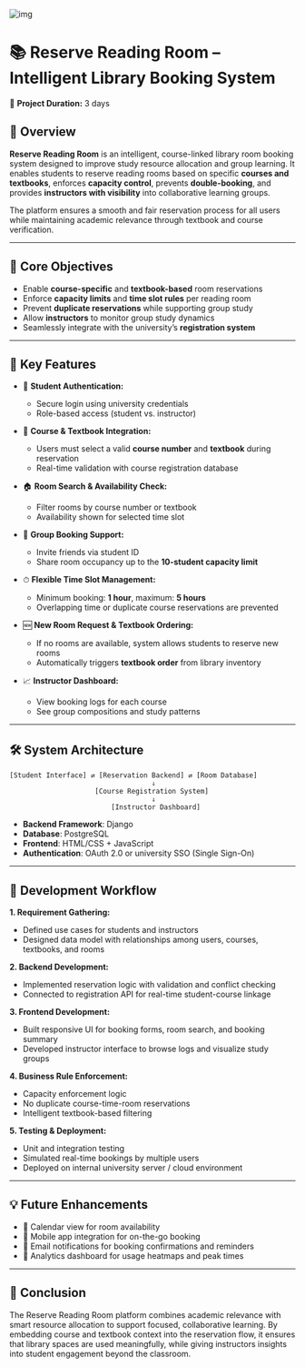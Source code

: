 
![img](https://github.com/Chin-Sun/Reserve-Reading-Room/blob/06a5d20b9cf0bcaec45f7e48582f4e3f66658298/Demo/IMG_8038.GIF)

# 📚 Reserve Reading Room – Intelligent Library Booking System

📅 **Project Duration:** 3 days  

## 📌 Overview

**Reserve Reading Room** is an intelligent, course-linked library room booking system designed to improve study resource allocation and group learning. It enables students to reserve reading rooms based on specific **courses and textbooks**, enforces **capacity control**, prevents **double-booking**, and provides **instructors with visibility** into collaborative learning groups.

The platform ensures a smooth and fair reservation process for all users while maintaining academic relevance through textbook and course verification.

---

## 🎯 Core Objectives

- Enable **course-specific** and **textbook-based** room reservations  
- Enforce **capacity limits** and **time slot rules** per reading room  
- Prevent **duplicate reservations** while supporting group study  
- Allow **instructors** to monitor group study dynamics  
- Seamlessly integrate with the university’s **registration system**

---

## 🧩 Key Features

- 🔐 **Student Authentication:**  
  - Secure login using university credentials  
  - Role-based access (student vs. instructor)

- 📖 **Course & Textbook Integration:**  
  - Users must select a valid **course number** and **textbook** during reservation  
  - Real-time validation with course registration database

- 🏠 **Room Search & Availability Check:**  
  - Filter rooms by course number or textbook  
  - Availability shown for selected time slot

- 👥 **Group Booking Support:**  
  - Invite friends via student ID  
  - Share room occupancy up to the **10-student capacity limit**

- ⏱ **Flexible Time Slot Management:**  
  - Minimum booking: **1 hour**, maximum: **5 hours**  
  - Overlapping time or duplicate course reservations are prevented

- 🆕 **New Room Request & Textbook Ordering:**  
  - If no rooms are available, system allows students to reserve new rooms  
  - Automatically triggers **textbook order** from library inventory

- 📈 **Instructor Dashboard:**  
  - View booking logs for each course  
  - See group compositions and study patterns

---

## 🛠️ System Architecture

```text
[Student Interface] ⇄ [Reservation Backend] ⇄ [Room Database]
                                   ⇓
                     [Course Registration System]
                                   ⇓
                         [Instructor Dashboard]
```
- **Backend Framework**: Django   
- **Database**: PostgreSQL   
- **Frontend**: HTML/CSS + JavaScript  
- **Authentication**: OAuth 2.0 or university SSO (Single Sign-On)  
---

## 🚀 Development Workflow  
**1. Requirement Gathering:**  
- Defined use cases for students and instructors  
- Designed data model with relationships among users, courses, textbooks, and rooms  

**2. Backend Development:**  
- Implemented reservation logic with validation and conflict checking  
- Connected to registration API for real-time student-course linkage  

**3. Frontend Development:**
- Built responsive UI for booking forms, room search, and booking summary  
- Developed instructor interface to browse logs and visualize study groups  

**4. Business Rule Enforcement:**
- Capacity enforcement logic  
- No duplicate course-time-room reservations  
- Intelligent textbook-based filtering  

**5. Testing & Deployment:**
- Unit and integration testing  
- Simulated real-time bookings by multiple users  
- Deployed on internal university server / cloud environment  
---

## 💡 Future Enhancements
- 📆 Calendar view for room availability  
- 📲 Mobile app integration for on-the-go booking  
- 📩 Email notifications for booking confirmations and reminders  
- 🧠 Analytics dashboard for usage heatmaps and peak times  
---
## 🧠 Conclusion
The Reserve Reading Room platform combines academic relevance with smart resource allocation to support focused, collaborative learning. By embedding course and textbook context into the reservation flow, it ensures that library spaces are used meaningfully, while giving instructors insights into student engagement beyond the classroom.
